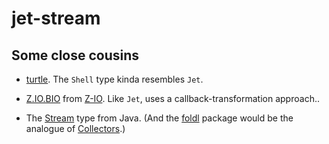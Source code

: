 # jet-stream

## Some close cousins

- [turtle](https://hackage.haskell.org/package/turtle). The `Shell` type kinda
  resembles `Jet`.

- [Z.IO.BIO](https://hackage.haskell.org/package/Z-IO-1.0.0.0/docs/Z-IO-BIO.html)
  from [Z-IO](https://hackage.haskell.org/package/Z-IO). Like `Jet`, uses a
  callback-transformation approach..

- The
  [Stream](https://docs.oracle.com/en/java/javase/16/docs/api/java.base/java/util/stream/Stream.html)
  type from Java. (And the
  [foldl](https://docs.oracle.com/en/java/javase/16/docs/api/java.base/java/util/stream/Collectors.html)
  package would be the analogue of
  [Collectors](https://docs.oracle.com/en/java/javase/16/docs/api/java.base/java/util/stream/Collectors.html).)


